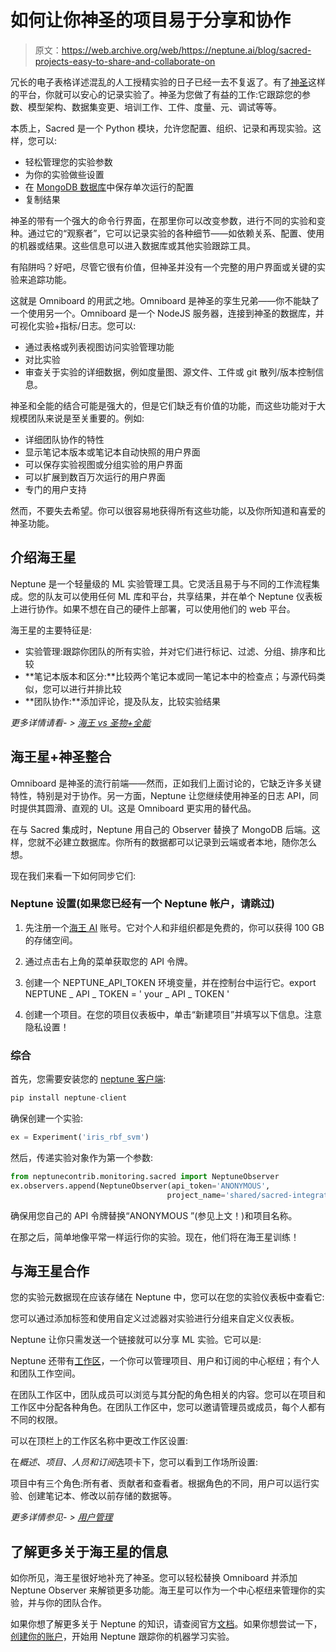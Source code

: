 # 如何让你神圣的项目易于分享和协作

> 原文：<https://web.archive.org/web/https://neptune.ai/blog/sacred-projects-easy-to-share-and-collaborate-on>

冗长的电子表格详述混乱的人工授精实验的日子已经一去不复返了。有了[神圣](https://web.archive.org/web/20221206133152/https://github.com/IDSIA/sacred)这样的平台，你就可以安心的记录实验了。神圣为您做了有益的工作:它跟踪您的参数、模型架构、数据集变更、培训工作、工件、度量、元、调试等等。

本质上，Sacred 是一个 Python 模块，允许您配置、组织、记录和再现实验。这样，您可以:

*   轻松管理您的实验参数
*   为你的实验做些设置
*   在 [MongoDB 数据库](https://web.archive.org/web/20221206133152/https://www.mongodb.com/)中保存单次运行的配置
*   复制结果

神圣的带有一个强大的命令行界面，在那里你可以改变参数，进行不同的实验和变种。通过它的“观察者”，它可以记录实验的各种细节——如依赖关系、配置、使用的机器或结果。这些信息可以进入数据库或其他实验跟踪工具。

有陷阱吗？好吧，尽管它很有价值，但神圣并没有一个完整的用户界面或关键的实验来追踪功能。

这就是 Omniboard 的用武之地。Omniboard 是神圣的孪生兄弟——你不能缺了一个使用另一个。Omniboard 是一个 NodeJS 服务器，连接到神圣的数据库，并可视化实验+指标/日志。您可以:

*   通过表格或列表视图访问实验管理功能
*   对比实验
*   审查关于实验的详细数据，例如度量图、源文件、工件或 git 散列/版本控制信息。

神圣和全能的结合可能是强大的，但是它们缺乏有价值的功能，而这些功能对于大规模团队来说是至关重要的。例如:

*   详细团队协作的特性
*   显示笔记本版本或笔记本自动快照的用户界面
*   可以保存实验视图或分组实验的用户界面
*   可以扩展到数百万次运行的用户界面
*   专门的用户支持

然而，不要失去希望。你可以很容易地获得所有这些功能，以及你所知道和喜爱的神圣功能。

## 介绍海王星

Neptune 是一个轻量级的 ML 实验管理工具。它灵活且易于与不同的工作流程集成。您的队友可以使用任何 ML 库和平台，共享结果，并在单个 Neptune 仪表板上进行协作。如果不想在自己的硬件上部署，可以使用他们的 web 平台。

海王星的主要特征是:

*   实验管理:跟踪你团队的所有实验，并对它们进行标记、过滤、分组、排序和比较
*   **笔记本版本和区分:**比较两个笔记本或同一笔记本中的检查点；与源代码类似，您可以进行并排比较
*   **团队协作:**添加评论，提及队友，比较实验结果

*更多详情请看- >* [*海王 vs 圣物+全能*](/web/20221206133152/https://neptune.ai/vs/sacred-omniboard)

## 海王星+神圣整合

Omniboard 是神圣的流行前端——然而，正如我们上面讨论的，它缺乏许多关键特性，特别是对于协作。另一方面，Neptune 让您继续使用神圣的日志 API，同时提供其圆滑、直观的 UI。这是 Omniboard 更实用的替代品。

在与 Sacred 集成时，Neptune 用自己的 Observer 替换了 MongoDB 后端。这样，您就不必建立数据库。你所有的数据都可以记录到云端或者本地，随你怎么想。

现在我们来看一下如何同步它们:

### Neptune 设置(如果您已经有一个 Neptune 帐户，请跳过)

1.  先注册一个[海王 AI](/web/20221206133152/https://neptune.ai/register) 账号。它对个人和非组织都是免费的，你可以获得 100 GB 的存储空间。
2.  通过点击右上角的菜单获取您的 API 令牌。

3.  创建一个 NEPTUNE_API_TOKEN 环境变量，并在控制台中运行它。export NEPTUNE _ API _ TOKEN = ' your _ API _ TOKEN '
4.  创建一个项目。在您的项目仪表板中，单击“新建项目”并填写以下信息。注意隐私设置！

### 综合

首先，您需要安装您的 [neptune 客户端](https://web.archive.org/web/20221206133152/https://github.com/neptune-ai/neptune-client):

```py
pip install neptune-client

```

确保创建一个实验:

```py
ex = Experiment('iris_rbf_svm')
```

然后，传递实验对象作为第一个参数:

```py
from neptunecontrib.monitoring.sacred import NeptuneObserver
ex.observers.append(NeptuneObserver(api_token='ANONYMOUS',
                                   project_name='shared/sacred-integration'))

```

确保用您自己的 API 令牌替换“ANONYMOUS ”(参见上文！)和项目名称。

在那之后，简单地像平常一样运行你的实验。现在，他们将在海王星训练！

## 与海王星合作

您的实验元数据现在应该存储在 Neptune 中，您可以在您的实验仪表板中查看它:

您可以通过添加标签和使用自定义过滤器对实验进行分组来自定义仪表板。

Neptune 让你只需发送一个链接就可以分享 ML 实验。它可以是:

Neptune 还带有[工作区](https://web.archive.org/web/20221206133152/https://docs.neptune.ai/administration/workspaces)，一个你可以管理项目、用户和订阅的中心枢纽；有个人和团队工作空间。

在团队工作区中，团队成员可以浏览与其分配的角色相关的内容。您可以在项目和工作区中分配各种角色。在团队工作区中，您可以邀请管理员或成员，每个人都有不同的权限。

可以在顶栏上的工作区名称中更改工作区设置:

在*概述、项目、人员和订阅*选项卡下，您可以看到工作场所设置:

项目中有三个角色:所有者、贡献者和查看者。根据角色的不同，用户可以运行实验、创建笔记本、修改以前存储的数据等。

*更多详情参见- >* [*用户管理*](https://web.archive.org/web/20221206133152/https://docs.neptune.ai/administration/user-management)

## 了解更多关于海王星的信息

如你所见，海王星很好地补充了神圣。您可以轻松替换 Omniboard 并添加 Neptune Observer 来解锁更多功能。海王星可以作为一个中心枢纽来管理你的实验，并与你的团队合作。

如果你想了解更多关于 Neptune 的知识，请查阅官方[文档](https://web.archive.org/web/20221206133152/https://docs.neptune.ai/)。如果你想尝试一下，[创建你的账户](https://web.archive.org/web/20221206133152/https://ui.neptune.ai/register/)，开始用 Neptune 跟踪你的机器学习实验。